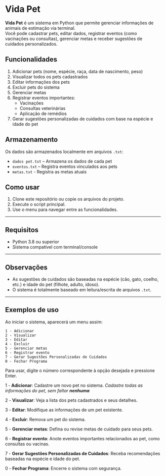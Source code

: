 # Vida Pet

**Vida Pet** é um sistema em Python que permite gerenciar informações de animais de estimação via terminal.  
Você pode cadastrar pets, editar dados, registrar eventos (como vacinações ou consultas), gerenciar metas e receber sugestões de cuidados personalizados.

## Funcionalidades

1. Adicionar pets (nome, espécie, raça, data de nascimento, peso)  
2. Visualizar todos os pets cadastrados  
3. Editar informações dos pets  
4. Excluir pets do sistema  
5. Gerenciar metas
6. Registrar eventos importantes:  
   - Vacinações  
   - Consultas veterinárias  
   - Aplicação de remédios  
7. Gerar sugestões personalizadas de cuidados com base na espécie e idade do pet  

## Armazenamento

Os dados são armazenados localmente em arquivos `.txt`:  
- `dados pet.txt` – Armazena os dados de cada pet  
- `eventos.txt` – Registra eventos vinculados aos pets
- `metas.txt` - Registra as metas atuais

## Como usar

1. Clone este repositório ou copie os arquivos do projeto.  
2. Execute o script principal.
3. Use o menu para navegar entre as funcionalidades.

---

## Requisitos

- Python 3.8 ou superior  
- Sistema compatível com terminal/console

---

## Observações

- As sugestões de cuidados são baseadas na espécie (cão, gato, coelho, etc.) e idade do pet (filhote, adulto, idoso).  
- O sistema é totalmente baseado em leitura/escrita de arquivos `.txt`.

---

## Exemplos de uso

Ao iniciar o sistema, aparecerá um menu assim:
```plaintext
1 - Adicionar  
2 - Visualizar  
3 - Editar  
4 - Excluir
5 - Gerenciar metas  
6 - Registrar evento  
7 - Gerar Sugestões Personalizadas de Cuidados  
0 - Fechar Programa  
```
Para usar, digite o número correspondente à opção desejada e pressione Enter.

1 - **Adicionar**: Cadastre um novo pet no sistema.
    _Cadastre todas as informações do pet, sem faltar **nenhuma**_

2 - **Visualizar**: Veja a lista dos pets cadastrados e seus detalhes.

3 - **Editar**: Modifique as informações de um pet existente.

4 - **Excluir**: Remova um pet do sistema.

5 - **Gerenciar metas**: Defina ou revise metas de cuidado para seus pets.

6 - **Registrar evento**: Anote eventos importantes relacionados ao pet, como consultas ou vacinas.

7 - **Gerar Sugestões Personalizadas de Cuidados**: Receba recomendações baseadas na espécie e idade do pet.

0 - **Fechar Programa**: Encerre o sistema com segurança.
